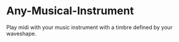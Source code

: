# Any-Musical-Instrument
Play midi with your music instrument with a timbre defined by your waveshape.
